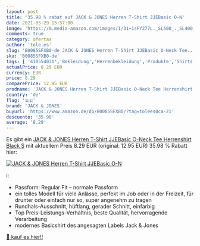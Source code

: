 ```yaml
---
layout: post
title: '35.98 % rabat auf JACK & JONES Herren T-Shirt JJEBasic O-N'
date: 2021-05-29 15:57:00
image: 'https://m.media-amazon.com/images/I/31+1sFYZ77L._SL500_._SL400_.jpg'
comments: true
category: ofertas
author: 'tole.es'
slug: 'B0085SFXB0-de JACK & JONES Herren T-Shirt JJEBasic O-Neck Tee...'
sku: 'B0085SFXB0-de'
tags: [ '410554031','Bekleidung','Herrenbekleidung','Produkte','Shirts','T-Shirts','T-Shirts für Herren','Tops, T-Shirts & Hemden für Herren','jack & jones', ]
actualPrice: 8.29 EUR
currency: EUR
price: 8.29
comparePrice: 12.95 EUR
prodname: 'JACK & JONES Herren T-Shirt JJEBasic O-Neck Tee Herrenshirt Black S'
country: 'de'
flag: '🇩🇪'
brand: 'JACK & JONES'
buyurl: 'https://www.amazon.de/dp/B0085SFXB0/?tag=tolees0ca-21'
descuento: '35.98'
average: '8.29'
---
```


Es gibt ein [JACK & JONES Herren T-Shirt JJEBasic O-Neck Tee Herrenshirt Black S](https://www.amazon.de/dp/B0085SFXB0/?tag=tolees0ca-21) mit aktuellem Preis 8.29 EUR (original: 12.95 EUR) 35.98 % Rabatt hier:

[![JACK & JONES Herren T-Shirt JJEBasic O-N](https://m.media-amazon.com/images/I/31+1sFYZ77L._SL500_._SL400_.jpg)](https://www.amazon.de/dp/B0085SFXB0/?tag=tolees0ca-21)

ℹ️:

- Passform: Regular Fit – normale Passform
- ein tolles Modell für viele Anlässe, perfekt im Job oder in der Freizeit, für drunter oder einfach nur so, super angenehm zu tragen
- Rundhals-Ausschnitt, hüftlang, gerader Schnitt, einfarbig
- Top Preis-Leistungs-Verhältnis, beste Qualität, hervorragende Verarbeitung
- modernes Basicshirt des angesagten Labels Jack & Jones

[🛒 kauf es hier!!](https://www.amazon.de/dp/B0085SFXB0/?tag=tolees0ca-21)
